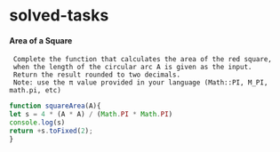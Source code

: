 # solved-tasks
#### Area of a Square
     
     Complete the function that calculates the area of the red square, 
     when the length of the circular arc A is given as the input. 
     Return the result rounded to two decimals.
     Note: use the π value provided in your language (Math::PI, M_PI, math.pi, etc)


```javascript
function squareArea(A){
let s = 4 * (A * A) / (Math.PI * Math.PI)
console.log(s)
return +s.toFixed(2); 
}
```
